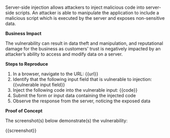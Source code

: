 Server-side injection allows attackers to inject malicious code into server-side scripts. An attacker is able to manipulate the application to include a malicious script which is executed by the server and exposes non-sensitive data.

**Business Impact**

The vulnerability can result in data theft and manipulation, and reputational damage for the business as customers' trust is negatively impacted by an attacker’s ability to access and modify data on a server.

**Steps to Reproduce**

1. In a browser, navigate to the URL: {{url}}
1. Identify that the following input field that is vulnerable to injection: {{vulnerable input field}}
1. Inject the following code into the vulnerable input:
{{code}}
1. Submit the form or input data containing the injected code
1. Observe the response from the server, noticing the exposed data

**Proof of Concept**

The screenshot(s) below demonstrate(s) the vulnerability:

{{screenshot}}
